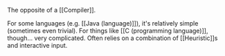 The opposite of a [[Compiler]].

For some languages (e.g. [[Java (language)]]), it's relatively simple (sometimes even trivial). For things like [[C (programming language)]], though... very complicated. Often relies on a combination of [[Heuristic]]s and interactive input.